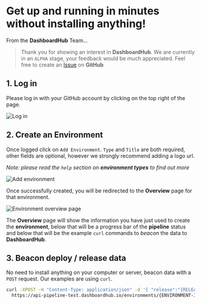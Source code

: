 # Get up and running in minutes without installing anything!

From the **DashboardHub** Team...
> Thank you for showing an interest in **DashboardHub**. We are currently in an `ALPHA` stage, your feedback would be much appreciated. Feel free to create an [Issue](https://github.com/DashboardHub/PipelineDashboard/issues) on **GitHub**

## 1. Log in

Please log in with your GitHub account by clicking on the top right of the page.

![Log in](https://user-images.githubusercontent.com/624760/35776153-1fbf824e-098f-11e8-8c2e-8555a53e2a6d.png)

## 2. Create an Environment

Once logged click on `Add Environment`. `Type` and `Title` are both required, other fields are optional, however we strongly recommend adding a logo url. 

*Note: please read the `help` section on **environment types** to find out more*

![Add environment](https://user-images.githubusercontent.com/624760/35776140-d516c2fc-098e-11e8-96e7-ac6342ecbe36.png)

Once successfully created, you will be redirected to the **Overview** page for that environment.

![Environment overview page](https://user-images.githubusercontent.com/624760/35776188-eda4d862-098f-11e8-9b5b-2599302b7d00.png)

The **Overview** page will show the information you have just used to create the **environment**, below that will be a progress bar of the **pipeline** status and below that will be the example `curl` commands to *beacon* the data to **DashboardHub**.

## 3. Beacon deploy / release data

No need to install anything on your computer or server, beacon data with a `POST` request. Our examples are using `curl`.

```bash
curl -XPOST -H "Content-Type: application/json" -d '{ "release":"{RELEASE-VERSION}" }' \
  https://api-pipeline-test.dashboardhub.io/environments/{ENVIRONMENT-ID}/deployed/{TOKEN-ID}/{PIPELINE-STATE}
``` 
